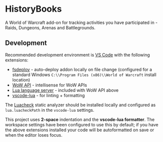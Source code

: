# HistoryBooks
 
A World of Warcraft add-on for tracking activities you have participated in - Raids, Dungeons, Arenas and Battlegrounds.

## Development
Recommended development environment is [VS Code](https://code.visualstudio.com/) with the following extensions:
- [fsdeploy](https://marketplace.visualstudio.com/items?itemName=mightycoco.fsdeploy) - auto-deploy addon locally on file change (configured for a standard Windows `C:\\Program Files (x86)\\World of Warcraft` install location)
- [WoW API](https://marketplace.visualstudio.com/items?itemName=ketho.wow-api) - intellisense for WoW APIs
- [Lua language server](https://marketplace.visualstudio.com/items?itemName=sumneko.lua) - included with WoW API above
- [vscode-lua](https://marketplace.visualstudio.com/items?itemName=trixnz.vscode-lua) - for linting + formatting

The [Luacheck](https://github.com/mpeterv/luacheck) static analyzer should be installed locally and configured as `lua.luacheckPath` in the `vscode-lua` settings.

This project uses **2-space** indentation and the **vscode-lua formatter**. The workspace settings have been configured to use this by default; if you have the above extensions installed your code will be autoformatted on save or when the editor loses focus.

